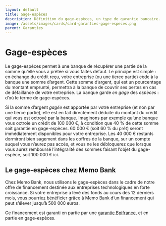 ```yaml
---
layout: default
title: Gage-espèces
description: Définition du gage-espèces, un type de garantie bancaire.
image: /assets/images/cards/card-garanties-gage-especes.png
parent: Garanties
---
```


# Gage-espèces

Le gage-espèces permet à une banque de récupérer une partie de la somme qu’elle vous a prêtée si vous faites défaut. Le principe est simple : en échange du crédit reçu, votre entreprise (ou une tierce partie) cède à la banque une somme d’argent. Cette somme d’argent, qui est un pourcentage du montant emprunté, permettra à la banque de couvrir ses pertes en cas de défaillance de votre entreprise. La banque garde _en gage_ des *espèces* : d’où le terme de gage-espèces.

Si la somme d’argent _gagée_ est apportée par votre entreprise (et non par une tierce partie), elle est en fait directement déduite du montant du crédit qui vous est octroyé par la banque. Imaginons par exemple qu’une banque vous octroie un crédit de 100 000 €, à condition que 40 % de cette somme soit garantie en gage-espèces. 60 000 € (soit 60 % du prêt) seront immédiatement disponibles pour votre entreprise. Les 40 000 € restants dormiront bien sagement dans les coffres de la banque, sur un compte auquel vous n’aurez pas accès, et vous ne les débloquerez que lorsque vous aurez remboursé l’intégralité des sommes faisant l’objet du gage-espèce, soit 100 000 € ici.

## Le gage-espèces chez Memo Bank

Chez Memo Bank, nous utilisons le gage-espèces dans le cadre de notre offre de financement destinée aux entreprises technologiques en forte croissance. Si votre entreprise a levé des fonds au cours des 12 derniers mois, vous pourriez bénéficier grâce à Memo Bank d’un financement qui peut s’élever jusqu’à 500 000 euros.

Ce financement est garanti en partie par une [garantie Bpifrance](https://guide.memo.bank/garanties/garanties-bpifrance), et en partie en gage-espèces.

